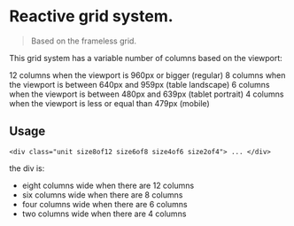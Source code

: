 # Reactive grid system.
> Based on the frameless grid.

This grid system has a variable number of columns based on the viewport:

12 columns when the viewport is 960px or bigger (regular)
8 columns when the viewport is between 640px and 959px (table landscape)
6 columns when the viewport is between 480px and 639px (tablet portrait)
4 columns when the viewport is less or equal than 479px (mobile)

## Usage

    <div class="unit size8of12 size6of8 size4of6 size2of4"> ... </div>

the div is:

- eight columns wide when there are 12 columns
- six columns wide when there are 8 columns
- four columns wide when there are 6 columns
- two columns wide when there are 4 columns
